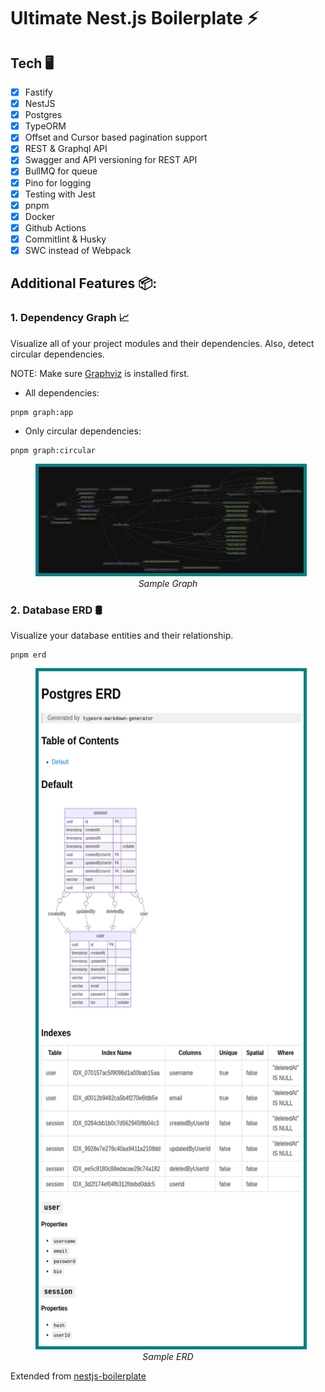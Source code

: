 # Ultimate Nest.js Boilerplate ⚡

## Tech 🖥️

- [x] Fastify
- [x] NestJS
- [x] Postgres
- [x] TypeORM
- [x] Offset and Cursor based pagination support
- [x] REST & Graphql API
- [x] Swagger and API versioning for REST API
- [x] BullMQ for queue
- [x] Pino for logging
- [x] Testing with Jest
- [x] pnpm
- [x] Docker
- [x] Github Actions
- [x] Commitlint & Husky
- [x] SWC instead of Webpack

## Additional Features 📦:

### 1. Dependency Graph 📈

Visualize all of your project modules and their dependencies. Also, detect circular dependencies.

NOTE: Make sure [Graphviz](https://www.graphviz.org/) is installed first.

- All dependencies:

```
pnpm graph:app
```

- Only circular dependencies:

```
pnpm graph:circular
```

<figure>
<img src="./github-assets/graph.png" style="border: 5px solid teal" />
<figcaption style="text-align: center; font-style: italic;">Sample Graph</figcaption>
</figure>

### 2. Database ERD 🛢️

Visualize your database entities and their relationship.

```
pnpm erd
```

<figure>
<img src="./github-assets/erd.png" style="border: 5px solid teal; height: 1080px;" />
<figcaption style="text-align: center; font-style: italic;">Sample ERD</figcaption>
</figure>

Extended from [nestjs-boilerplate](https://github.com/vndevteam/nestjs-boilerplate?tab=readme-ov-file)
